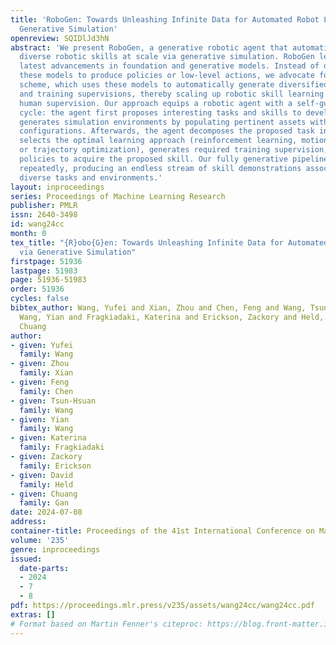 ```yaml
---
title: 'RoboGen: Towards Unleashing Infinite Data for Automated Robot Learning via
  Generative Simulation'
openreview: SQIDlJd3hN
abstract: 'We present RoboGen, a generative robotic agent that automatically learns
  diverse robotic skills at scale via generative simulation. RoboGen leverages the
  latest advancements in foundation and generative models. Instead of directly adapting
  these models to produce policies or low-level actions, we advocate for a generative
  scheme, which uses these models to automatically generate diversified tasks, scenes,
  and training supervisions, thereby scaling up robotic skill learning with minimal
  human supervision. Our approach equips a robotic agent with a self-guided propose-generate-learn
  cycle: the agent first proposes interesting tasks and skills to develop, and then
  generates simulation environments by populating pertinent assets with proper spatial
  configurations. Afterwards, the agent decomposes the proposed task into sub-tasks,
  selects the optimal learning approach (reinforcement learning, motion planning,
  or trajectory optimization), generates required training supervision, and then learns
  policies to acquire the proposed skill. Our fully generative pipeline can be queried
  repeatedly, producing an endless stream of skill demonstrations associated with
  diverse tasks and environments.'
layout: inproceedings
series: Proceedings of Machine Learning Research
publisher: PMLR
issn: 2640-3498
id: wang24cc
month: 0
tex_title: "{R}obo{G}en: Towards Unleashing Infinite Data for Automated Robot Learning
  via Generative Simulation"
firstpage: 51936
lastpage: 51983
page: 51936-51983
order: 51936
cycles: false
bibtex_author: Wang, Yufei and Xian, Zhou and Chen, Feng and Wang, Tsun-Hsuan and
  Wang, Yian and Fragkiadaki, Katerina and Erickson, Zackory and Held, David and Gan,
  Chuang
author:
- given: Yufei
  family: Wang
- given: Zhou
  family: Xian
- given: Feng
  family: Chen
- given: Tsun-Hsuan
  family: Wang
- given: Yian
  family: Wang
- given: Katerina
  family: Fragkiadaki
- given: Zackory
  family: Erickson
- given: David
  family: Held
- given: Chuang
  family: Gan
date: 2024-07-08
address:
container-title: Proceedings of the 41st International Conference on Machine Learning
volume: '235'
genre: inproceedings
issued:
  date-parts:
  - 2024
  - 7
  - 8
pdf: https://proceedings.mlr.press/v235/assets/wang24cc/wang24cc.pdf
extras: []
# Format based on Martin Fenner's citeproc: https://blog.front-matter.io/posts/citeproc-yaml-for-bibliographies/
---
```

